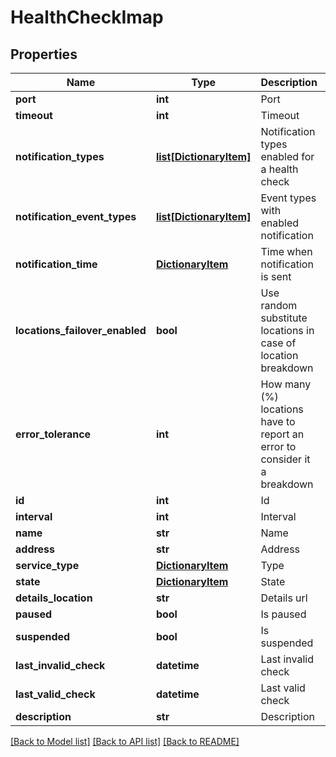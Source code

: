 # HealthCheckImap

## Properties
Name | Type | Description | Notes
------------ | ------------- | ------------- | -------------
**port** | **int** | Port | [optional] 
**timeout** | **int** | Timeout | [optional] 
**notification_types** | [**list[DictionaryItem]**](DictionaryItem.md) | Notification types enabled for a health check | [optional] 
**notification_event_types** | [**list[DictionaryItem]**](DictionaryItem.md) | Event types with enabled notification | [optional] 
**notification_time** | [**DictionaryItem**](DictionaryItem.md) | Time when notification is sent | [optional] 
**locations_failover_enabled** | **bool** | Use random substitute locations in case of location breakdown | [optional] 
**error_tolerance** | **int** | How many (%) locations have to report an error to consider it a breakdown | [optional] 
**id** | **int** | Id | [optional] 
**interval** | **int** | Interval | [optional] 
**name** | **str** | Name | [optional] 
**address** | **str** | Address | [optional] 
**service_type** | [**DictionaryItem**](DictionaryItem.md) | Type | [optional] 
**state** | [**DictionaryItem**](DictionaryItem.md) | State | [optional] 
**details_location** | **str** | Details url | [optional] 
**paused** | **bool** | Is paused | [optional] 
**suspended** | **bool** | Is suspended | [optional] 
**last_invalid_check** | **datetime** | Last invalid check | [optional] 
**last_valid_check** | **datetime** | Last valid check | [optional] 
**description** | **str** | Description | [optional] 

[[Back to Model list]](../README.md#documentation-for-models) [[Back to API list]](../README.md#documentation-for-api-endpoints) [[Back to README]](../README.md)


